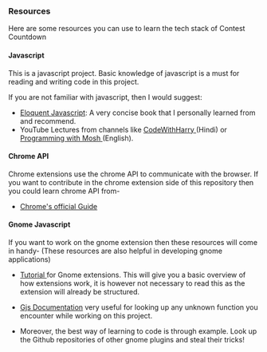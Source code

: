 ### Resources 

Here are some resources you can use to learn the tech stack of Contest Countdown

#### Javascript 
This is a javascript project. Basic knowledge of javascript is a must for reading and writing code in this project.

If you are not familiar with javascript, then I would suggest:

- [Eloquent Javascript](https://eloquentjavascript.net/): A very concise book that I personally learned from and recommend.
- YouTube Lectures from channels like [ CodeWithHarry ](https://www.youtube.com/channel/UCeVMnSShP_Iviwkknt83cww) (Hindi) or [ Programming with Mosh ](https://www.youtube.com/user/programmingwithmosh) (English).

#### Chrome API
Chrome extensions use the chrome API to communicate with the browser. If you want to contribute in the chrome extension side of this repository then you could learn chrome API from-

- [Chrome's official Guide](https://developer.chrome.com/docs/extensions/mv3/)


#### Gnome Javascript

If you want to work on the gnome extension then these resources will come in handy- (These resources are also helpful in developing gnome applications) 

- [ Tutorial ](https://www.codeproject.com/Articles/5271677/How-to-Create-A-GNOME-Extension) for Gnome extensions. This will give you a basic overview of how extensions work, it is however not necessary to read this as the extension will already be structured.

- [Gjs Documentation](https://gjs-docs.gnome.org/) very useful for looking up any unknown function you encounter while working on this project.

- Moreover, the best way of learning to code is through example. Look up the Github repositories of other gnome plugins and steal their tricks!


